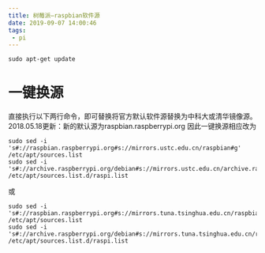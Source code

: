 ```yaml
---
title: 树莓派—raspbian软件源
date: 2019-09-07 14:00:46
tags:
 - pi
---
```



```
sudo apt-get update
```

# 一键换源
直接执行以下两行命令，即可替换将官方默认软件源替换为中科大或清华镜像源。
2018.05.18更新：新的默认源为raspbian.raspberrypi.org
因此一键换源相应改为

```
sudo sed -i 's#://raspbian.raspberrypi.org#s://mirrors.ustc.edu.cn/raspbian#g' /etc/apt/sources.list 
sudo sed -i 's#://archive.raspberrypi.org/debian#s://mirrors.ustc.edu.cn/archive.raspberrypi.org/debian#g' /etc/apt/sources.list.d/raspi.list
```

或

```
sudo sed -i 's#://raspbian.raspberrypi.org#s://mirrors.tuna.tsinghua.edu.cn/raspbian#g' /etc/apt/sources.list
sudo sed -i 's#://archive.raspberrypi.org/debian#s://mirrors.tuna.tsinghua.edu.cn/raspberrypi#g' /etc/apt/sources.list.d/raspi.list
```


